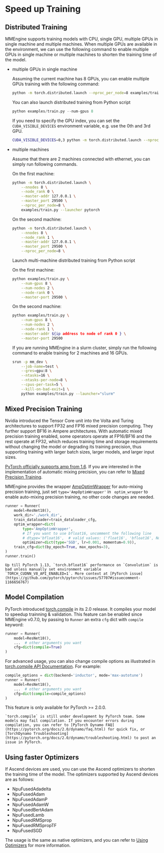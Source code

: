 # Speed up Training

## Distributed Training

MMEngine supports training models with CPU, single GPU, multiple GPUs in single machine and multiple machines. When multiple GPUs are available in the environment, we can use the following command to enable multiple GPUs in single machine or multiple machines to shorten the training time of the model.

- multiple GPUs in single machine

  Assuming the current machine has 8 GPUs, you can enable multiple GPUs training with the following command:

  ```bash
  python -m torch.distributed.launch --nproc_per_node=8 examples/train.py --launcher pytorch
  ```

  You can also launch distributed training from Python script

  ```python
  python examples/train.py --num-gpus 8
  ```

  If you need to specify the GPU index, you can set the `CUDA_VISIBLE_DEVICES` environment variable, e.g. use the 0th and 3rd GPU.

  ```bash
  CUDA_VISIBLE_DEVICES=0,3 python -m torch.distributed.launch --nproc_per_node=2 examples/train.py --launcher pytorch
  ```

- multiple machines

  Assume that there are 2 machines connected with ethernet, you can simply run following commands.

  On the first machine:

  ```bash
  python -m torch.distributed.launch \
      --nnodes 8 \
      --node_rank 0 \
      --master-addr 127.0.0.1 \
      --master_port 29500 \
      --nproc_per_node=8 \
      examples/train.py --launcher pytorch
  ```

  On the second machine:

  ```bash
  python -m torch.distributed.launch \
      --nnodes 8 \
      --node_rank 1 \
      --master-addr 127.0.0.1 \
      --master_port 29500 \
      --nproc_per_node=8 \
  ```

  Launch multi-machine distributed training from Python script

  On the first machine:

  ```bash
  python examples/train.py \
      --num-gpus 8 \
      --num-nodes 2 \
      --node-rank 0 \
      --master-port 29500 \
  ```

  On the second machine:

  ```bash
  python examples/train.py \
      --num-gpus 8 \
      --num-nodes 2 \
      --node-rank 1 \
      --master-addr ${ip address to node of rank 0 } \
      --master-port 29500
  ```

  If you are running MMEngine in a slurm cluster, simply run the following command to enable training for 2 machines and 16 GPUs.

  ```bash
  srun -p mm_dev \
      --job-name=test \
      --gres=gpu:8 \
      --ntasks=16 \
      --ntasks-per-node=8 \
      --cpus-per-task=5 \
      --kill-on-bad-exit=1 \
      python examples/train.py --launcher="slurm"
  ```

## Mixed Precision Training

Nvidia introduced the Tensor Core unit into the Volta and Turing architectures to support FP32 and FP16 mixed precision computing. They further support BF16 in Ampere architectures. With automatic mixed precision training enabled, some operators operate at FP16/BF16 and the rest operate at FP32, which reduces training time and storage requirements without changing the model or degrading its training precision, thus supporting training with larger batch sizes, larger models, and larger input sizes.

[PyTorch officially supports amp from 1.6](https://pytorch.org/blog/accelerating-training-on-nvidia-gpus-with-pytorch-automatic-mixed-precision/). If you are interested in the implementation of automatic mixing precision, you can refer to [Mixed Precision Training](https://docs.nvidia.com/deeplearning/performance/mixed-precision-training/index.html).

MMEngine provides the wrapper [AmpOptimWrapper](mmengine.optim.AmpOptimWrapper) for auto-mixing precision training, just set `type='AmpOptimWrapper'` in ` optim_wrapper` to enable auto-mixing precision training, no other code changes are needed.

```python
runner = Runner(
    model=ResNet18(),
    work_dir='./work_dir',
    train_dataloader=train_dataloader_cfg,
    optim_wrapper=dict(
        type='AmpOptimWrapper',
        # If you want to use bfloat16, uncomment the following line
        # dtype='bfloat16',  # valid values: ('float16', 'bfloat16', None)
        optimizer=dict(type='SGD', lr=0.001, momentum=0.9)),
    train_cfg=dict(by_epoch=True, max_epochs=3),
)
runner.train()
```

```{warning}
Up till PyTorch 1.13, `torch.bfloat16` performance on `Convolution` is bad unless manually set environment variable `TORCH_CUDNN_V8_API_ENABLED=1`. More context at [PyTorch issue](https://github.com/pytorch/pytorch/issues/57707#issuecomment-1166656767)
```

## Model Compilation

PyTorch introduced [torch.compile](https://pytorch.org/docs/2.0/dynamo/get-started.html) in its 2.0 release. It compiles your model to speedup trainning & validation. This feature can be enabled since MMEngine v0.7.0, by passing to `Runner` an extra `cfg` dict with `compile` keyword:

```python
runner = Runner(
    model=ResNet18(),
    ...  # other arguments you want
    cfg=dict(compile=True)
)
```

For advanced usage, you can also change compile options as illustrated in [torch.compile API Documentation](https://pytorch.org/docs/2.0/generated/torch.compile.html#torch-compile). For example:

```python
compile_options = dict(backend='inductor', mode='max-autotune')
runner = Runner(
    model=ResNet18(),
    ...  # other arguments you want
    cfg=dict(compile=compile_options)
)
```

This feature is only available for PyTorch >= 2.0.0.

```{warning}
`torch.compile` is still under development by PyTorch team. Some models may fail compilation. If you encounter errors during compilation, you can refer to [PyTorch Dynamo FAQ](https://pytorch.org/docs/2.0/dynamo/faq.html) for quick fix, or [TorchDynamo Troubleshooting](https://pytorch.org/docs/2.0/dynamo/troubleshooting.html) to post an issue in PyTorch.
```

## Using faster Optimizers

If Ascend devices are used, you can use the Ascend optimizers to shorten the training time of the model. The optimizers supported by Ascend devices are as follows:

- NpuFusedAdadelta
- NpuFusedAdam
- NpuFusedAdamP
- NpuFusedAdamW
- NpuFusedBertAdam
- NpuFusedLamb
- NpuFusedRMSprop
- NpuFusedRMSpropTF
- NpuFusedSGD

The usage is the same as native optimizers, and you can refer to [Using Optimizers](../tutorials/optim_wrapper.md#configure-the-optimwapper-in-runner) for more information.
